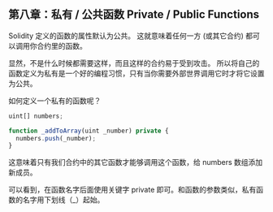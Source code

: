 ## 第八章：私有 / 公共函数 Private / Public Functions

Solidity 定义的函数的属性默认为公共。 这就意味着任何一方 (或其它合约) 都可以调用你合约里的函数。

显然，不是什么时候都需要这样，而且这样的合约易于受到攻击。 所以将自己的函数定义为私有是一个好的编程习惯，只有当你需要外部世界调用它时才将它设置为公共。

如何定义一个私有的函数呢？
```javascript
uint[] numbers;

function _addToArray(uint _number) private {
  numbers.push(_number);
}
```
这意味着只有我们合约中的其它函数才能够调用这个函数，给 numbers 数组添加新成员。

可以看到，在函数名字后面使用关键字 private 即可。和函数的参数类似，私有函数的名字用下划线（_）起始。

​